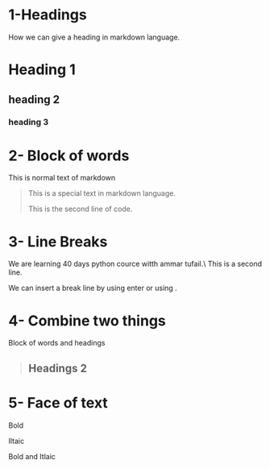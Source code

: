 # 1-Headings 
How we can give a heading in markdown language.
# Heading 1
## heading 2
### heading 3

# 2- Block of words

This is normal text of markdown

> This is a special text in markdown language.
>
> This is the second line of code.

# 3- Line Breaks

We are learning 40 days python cource witth ammar tufail.\ 
This is a second line.

We can insert a break line by using enter or using \. 

# 4- Combine two things
Block of words and headings

> ## Headings 2

# 5- Face of text 
Bold

Iltaic 

Bold and Itlaic
